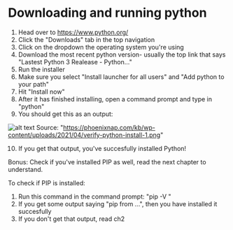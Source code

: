 # Downloading and running python

1. Head over to https://www.python.org/
1. Click the "Downloads" tab in the top navigation
1. Click on the dropdown the operating system you're using
1. Download the most recent python version- usually the top link that says "Lastest Python 3 Realease - Python..."
1. Run the installer
1. Make sure you select "Install launcher for all users" and "Add python to your path"
1. Hit "Install now"
1. After it has finished installing, open a command prompt and type in "python"
1. You should get this as an output:

![alt text](https://phoenixnap.com/kb/wp-content/uploads/2021/04/verify-python-install-1.png)
Source: "https://phoenixnap.com/kb/wp-content/uploads/2021/04/verify-python-install-1.png"

10. If you get that output, you've succesfully installed Python!


Bonus:
Check if you've installed PIP as well, read the next chapter to understand.

To check if PIP is installed:
1. Run this command in the command prompt: "pip -V "
2. If you get some output saying "pip <number> from ...", then you have installed it succesfully
3. If you don't get that output, read ch2
